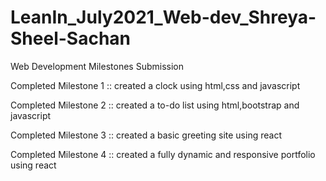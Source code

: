 # LeanIn_July2021_Web-dev_Shreya-Sheel-Sachan
Web Development Milestones Submission

Completed Milestone 1 :: created a clock using html,css and javascript

Completed Milestone 2 :: created a to-do list using html,bootstrap and javascript

Completed Milestone 3 :: created a basic greeting site using react

Completed Milestone 4 :: created a fully dynamic and responsive portfolio using react

